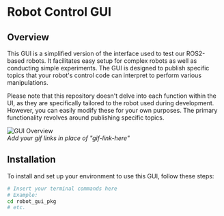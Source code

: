 # Robot Control GUI

## Overview

This GUI is a simplified version of the interface used to test our ROS2-based robots. It facilitates easy setup for complex robots as well as conducting simple experiments. The GUI is designed to publish specific topics that your robot's control code can interpret to perform various manipulations. 

Please note that this repository doesn't delve into each function within the UI, as they are specifically tailored to the robot used during development. However, you can easily modify these for your own purposes. The primary functionality revolves around publishing specific topics.

![GUI Overview](gif-link-here)  
*Add your gif links in place of "gif-link-here"*

## Installation

To install and set up your environment to use this GUI, follow these steps:

```bash
# Insert your terminal commands here
# Example:
cd robot_gui_pkg
# etc.
